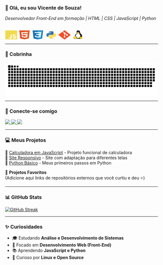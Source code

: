 ### **👋 Olá, eu sou Vicente de Souza!**  
*Desenvolvedor Front-End em formação | HTML | CSS | JavaScript | Python*  

<div style="display: inline_block"><br>  
  <img align="center" alt="Vicente-Js" height="30" width="40" src="https://raw.githubusercontent.com/devicons/devicon/master/icons/javascript/javascript-plain.svg" title="JavaScript">
  <img align="center" alt="Vicente-HTML" height="30" width="40" src="https://raw.githubusercontent.com/devicons/devicon/master/icons/html5/html5-original.svg" title="HTML5">
  <img align="center" alt="Vicente-CSS" height="30" width="40" src="https://raw.githubusercontent.com/devicons/devicon/master/icons/css3/css3-original.svg" title="CSS3">
  <img align="center" alt="Vicente-Python" height="30" width="40" src="https://raw.githubusercontent.com/devicons/devicon/master/icons/python/python-original.svg" title="Python (Básico)">
  <img align="center" alt="Vicente-Git" height="30" width="40" src="https://raw.githubusercontent.com/devicons/devicon/master/icons/git/git-original.svg" title="Git">
  <img align="center" alt="Vicente-Linux" height="30" width="40" src="https://raw.githubusercontent.com/devicons/devicon/master/icons/linux/linux-original.svg" title="Linux (Básico)">
</div>  

---

### **🐍 Cobrinha**  
<picture>
  <source 
    media="(prefers-color-scheme: dark)" 
    srcset="https://raw.githubusercontent.com/Souza371/Souza371/output/github-contribution-grid-snake-dark.svg"
  >
  <source 
    media="(prefers-color-scheme: light)" 
    srcset="https://raw.githubusercontent.com/Souza371/Souza371/output/github-contribution-grid-snake.svg"
  >
  <img 
    alt="github contribution grid snake animation" 
    src="https://raw.githubusercontent.com/Souza371/Souza371/output/github-contribution-grid-snake.svg"
  >
</picture>

---

### **📲 Conecte-se comigo**  
<div>  
  <a href="https://www.linkedin.com/in/vicente-de-souza-146b4527a/" target="_blank">
    <img src="https://img.shields.io/badge/-LinkedIn-%230077B5?style=for-the-badge&logo=linkedin&logoColor=white" target="_blank">
  </a>  
  <a href="https://www.instagram.com/vicente_de_souza_/" target="_blank">
    <img src="https://img.shields.io/badge/-Instagram-%23E4405F?style=for-the-badge&logo=instagram&logoColor=white" target="_blank">
  </a>  
  <a href="mailto:vicenteesouza371@gmail.com" target="_blank">
    <img src="https://img.shields.io/badge/-Gmail-%23333?style=for-the-badge&logo=gmail&logoColor=white" target="_blank">
  </a>  
</div>  

--- 

### **💻 Meus Projetos**  
🔹 [Calculadora em JavaScript](https://github.com/Souza371/Calculadora) - Projeto funcional de calculadora  
🔹 [Site Responsivo](https://github.com/Souza371/Site-responsivo) - Site com adaptação para diferentes telas  
🔹 [Python Básico](https://github.com/Souza371/Python) - Meus primeiros passos em Python  

🌟 **Projetos Favoritos**  
(Adicione aqui links de repositórios externos que você curtiu e deu ⭐)  

---

### **📊 GitHub Stats**  
[![GitHub Streak](https://streak-stats.demolab.com?user=Souza371&theme=dark)](https://git.io/streak-stats)  

---

### **✨ Curiosidades**  
- 🎓 Estudando **Análise e Desenvolvimento de Sistemas**  
- 🚀 Focado em **Desenvolvimento Web (Front-End)**  
- 📚 Aprendendo **JavaScript e Python**  
- 🐧 Curioso por **Linux e Open Source**  
